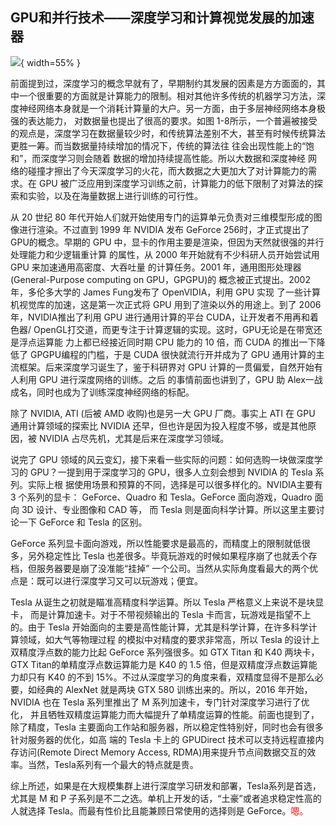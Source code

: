 
## GPU和并行技术——深度学习和计算视觉发展的加速器

![](http://images.iterate.site/blog/image/180830/e26k6ACkK4.png?imageslim){ width=55% }


前面提到过，深度学习的概念早就有了，早期制约其发展的因素是方方面面的，其中一个很重要的方面就是计算能力的限制。相对其他许多传统的机器学习方法，深度神经网络本身就是一个消耗计算量的大户。另一方面，由于多层神经网络本身极强的表达能力， 对数据量也提出了很高的要求。如图 1-8所示，一个普遍被接受的观点是，深度学习在数据量较少时，和传统算法差别不大，甚至有时候传统算法更胜一筹。而当数据量持续增加的情况下，传统的算法往 往会出现性能上的“饱和”，而深度学习则会随着 数据的增加持续提高性能。所以大数据和深度神经 网络的碰撞才擦出了今天深度学习的火花，而大数据之大更加大了对计算能力的需求。在 GPU 被广泛应用到深度学习训练之前，计算能力的低下限制了对算法的探索和实验，以及在海量数据上进行训练的可行性。

从 20 世纪 80 年代开始人们就开始使用专门的运算单元负责对三维模型形成的图像进行渲染。不过直到 1999 年 NVIDIA 发布 GeForce 256时，才正式提出了 GPU的概念。早期的 GPU 中，显卡的作用主要是渲染，但因为天然就很强的并行处理能力和少逻辑重计算 的属性，从 2000 年开始就有不少科研人员开始尝试用 GPU 来加速通用高密度、大吞吐量 的计算任务。2001 年，通用图形处理器(General-Purpose computing on GPU，GPGPU)的 概念被正式提出。2002年，多伦多大学的 James Fung发布了 OpenVIDIA，利用 GPU 实现 了一些计算机视觉库的加速，这是第一次正式将 GPU 用到了渲染以外的用途上。到了 2006 年，NVIDIA推出了利用 GPU 进行通用计算的平台 CUDA，让开发者不用再和着色器/ OpenGL打交道，而更专注于计算逻辑的实现。这时，GPU无论是在带宽还是浮点运算能 力上都已经接近同时期 CPU 能力的 10 倍，而 CUDA 的推出一下降低了 GPGPU编程的门槛，于是 CUDA 很快就流行开并成为了 GPU 通用计算的主流框架。后来深度学习诞生了，鉴于科研界对 GPU 计算的一贯偏爱，自然开始有人利用 GPU 进行深度网络的训练。之后 的事情前面也讲到了，GPU 助 Alex一战成名，同时也成为了训练深度神经网络的标配。

除了 NVIDIA, ATI (后被 AMD 收购)也是另一大 GPU 厂商。事实上 ATI 在 GPU 通用计算领域的探索比 NVIDIA 还早，但也许是因为投入程度不够，或是其他原因，被 NVIDIA 占尽先机，尤其是后来在深度学习领域。

说完了 GPU 领域的风云变幻，接下来看一些实际的问题：如何选购一块做深度学习的 GPU？一提到用于深度学习的 GPU，很多人立刻会想到 NVIDIA 的 Tesla 系列。实际上根 据使用场景和预算的不同，选择是可以很多样化的。NVIDIA主要有 3 个系列的显卡： GeForce、Quadro 和 Tesla。GeForce 面向游戏，Quadro 面向 3D 设计、专业图像和 CAD 等， 而 Tesla 则是面向科学计算。所以这里主要讨论一下 GeForce 和 Tesla 的区别。

GeForce 系列显卡面向游戏，所以性能要求是最高的，而精度上的限制就低很多，另外稳定性比 Tesla 也差很多。毕竟玩游戏的时候如果程序崩了也就丢个存档，但服务器要是崩了没准能“挂掉” 一个公司。当然从实际角度看最大的两个优点是：既可以进行深度学习又可以玩游戏；便宜。

Tesla 从诞生之初就是瞄准高精度科学运算。所以 Tesla 严格意义上来说不是块显卡， 而是计算加速卡。对于不带视频输出的 Tesla 卡而言，玩游戏是指望不上的。由于 Tesla 开始面向的主要是高性能计算，尤其是科学计算，在许多科学计算领域，如大气等物理过程 的模拟中对精度的要求非常高，所以 Tesla 的设计上双精度浮点数的能力比起 GeForce 系列强很多。如 GTX Titan 和 K40 两块卡，GTX Titan的单精度浮点数运算能力是 K40 的 1.5 倍，但是双精度浮点数运算能力却只有 K40 的不到 15%。不过从深度学习的角度来看，双精度显得不是那么必要，如经典的 AlexNet 就是两块 GTX 580 训练出来的。所以，2016 年开始，NVIDIA 也在 Tesla 系列里推出了 M 系列加速卡，专门针对深度学习进行了优化， 并且牺牲双精度运算能力而大幅提升了单精度运算的性能。前面也提到了，除了精度，Tesla 主要面向工作站和服务器，所以稳定性特别好，同时也会有很多针对服务器的优化，如高 端的 Tesla 卡上的 GPUDirect 技术可以支持远程直接内存访问(Remote Direct Memory Access, RDMA)用来提升节点间数据交互的效率。当然，Tesla系列有一个最大的特点就是贵。

综上所述，如果是在大规模集群上进行深度学习研发和部署，Tesla系列是首选，尤其是 M 和 P 子系列是不二之选。单机上开发的话，“土豪”或者追求稳定性高的人就选择 Tesla。而最有性价比且能兼顾日常使用的选择则是 GeForce。<span style="color:red;">嗯。</span>
